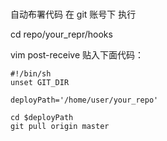 ###
自动布署代码
在 git 账号下 执行

cd repo/your_repr/hooks

vim post-receive
贴入下面代码：

    #!/bin/sh
    unset GIT_DIR
    
    deployPath='/home/user/your_repo'
    
    cd $deployPath
    git pull origin master